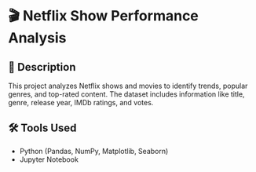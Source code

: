 # 🎬 Netflix Show Performance Analysis  

## 📌 Description  
This project analyzes Netflix shows and movies to identify trends, popular genres, and top-rated content. The dataset includes information like title, genre, release year, IMDb ratings, and votes.  

## 🛠️ Tools Used  
- Python  (Pandas, NumPy, Matplotlib, Seaborn)  
- Jupyter Notebook  


